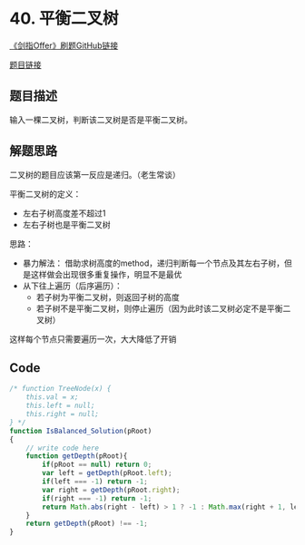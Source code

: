 # 40. 平衡二叉树
[《剑指Offer》刷题GitHub链接](https://github.com/zhning12/Coding-Interviews)

[题目链接](https://www.nowcoder.com/practice/8b3b95850edb4115918ecebdf1b4d222?tpId=13&tqId=11192&tPage=2&rp=2&ru=/ta/coding-interviews&qru=/ta/coding-interviews/question-ranking)

## 题目描述

输入一棵二叉树，判断该二叉树是否是平衡二叉树。

## 解题思路

二叉树的题目应该第一反应是递归。（老生常谈）

平衡二叉树的定义：
- 左右子树高度差不超过1
- 左右子树也是平衡二叉树

思路：
- 暴力解法： 借助求树高度的method，递归判断每一个节点及其左右子树，但是这样做会出现很多重复操作，明显不是最优
- 从下往上遍历（后序遍历）：
  - 若子树为平衡二叉树，则返回子树的高度
  - 若子树不是平衡二叉树，则停止遍历（因为此时该二叉树必定不是平衡二叉树）

这样每个节点只需要遍历一次，大大降低了开销

## Code


```javascript
/* function TreeNode(x) {
    this.val = x;
    this.left = null;
    this.right = null;
} */
function IsBalanced_Solution(pRoot)
{
    // write code here
    function getDepth(pRoot){
        if(pRoot == null) return 0;       
        var left = getDepth(pRoot.left);
        if(left === -1) return -1;
        var right = getDepth(pRoot.right);
        if(right === -1) return -1;
        return Math.abs(right - left) > 1 ? -1 : Math.max(right + 1, left + 1);
    }
    return getDepth(pRoot) !== -1;
}
```